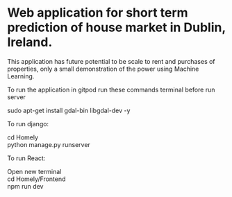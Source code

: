 # Web application for short term prediction of house market in Dublin, Ireland.
This application has future potential to be scale to rent and purchases of properties, only a small demonstration of the power using Machine Learning. <br>

To run the application in gitpod run these commands terminal before run server <br>

sudo apt-get install gdal-bin libgdal-dev -y<br>

To run django: <br>

cd Homely<br>
python manage.py runserver<br>

To run React: <br>

Open new terminal <br>
cd Homely/Frontend<br>
npm run dev<br>

